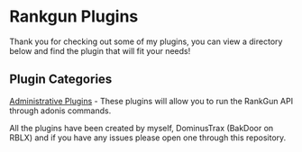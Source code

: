# Rankgun Plugins
Thank you for checking out some of my plugins, you can view a directory below and find the plugin that will fit your needs!


## Plugin Categories
[Administrative Plugins](https://github.com/DominusTrax/BloxBan-Plugins/tree/main/admin) - These plugins will allow you to run the RankGun API through adonis commands.


All the plugins have been created by myself, DominusTrax (BakDoor on RBLX) and if you have any issues please open one through this repository.
